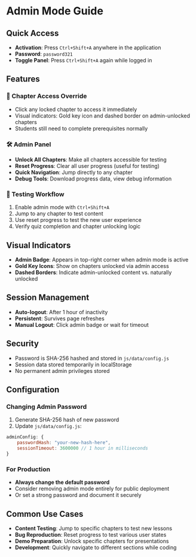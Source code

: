 # Admin Mode Guide

## Quick Access
- **Activation**: Press `Ctrl+Shift+A` anywhere in the application
- **Password**: `password321`
- **Toggle Panel**: Press `Ctrl+Shift+A` again while logged in

## Features

### 🔑 Chapter Access Override
- Click any locked chapter to access it immediately
- Visual indicators: Gold key icon and dashed border on admin-unlocked chapters
- Students still need to complete prerequisites normally

### 🛠️ Admin Panel
- **Unlock All Chapters**: Make all chapters accessible for testing
- **Reset Progress**: Clear all user progress (useful for testing)
- **Quick Navigation**: Jump directly to any chapter
- **Debug Tools**: Download progress data, view debug information

### 🎯 Testing Workflow
1. Enable admin mode with `Ctrl+Shift+A`
2. Jump to any chapter to test content
3. Use reset progress to test the new user experience
4. Verify quiz completion and chapter unlocking logic

## Visual Indicators
- **Admin Badge**: Appears in top-right corner when admin mode is active
- **Gold Key Icons**: Show on chapters unlocked via admin access
- **Dashed Borders**: Indicate admin-unlocked content vs. naturally unlocked

## Session Management
- **Auto-logout**: After 1 hour of inactivity
- **Persistent**: Survives page refreshes
- **Manual Logout**: Click admin badge or wait for timeout

## Security
- Password is SHA-256 hashed and stored in `js/data/config.js`
- Session data stored temporarily in localStorage
- No permanent admin privileges stored

## Configuration

### Changing Admin Password
1. Generate SHA-256 hash of new password
2. Update `js/data/config.js`:
```javascript
adminConfig: {
    passwordHash: "your-new-hash-here",
    sessionTimeout: 3600000 // 1 hour in milliseconds
}
```

### For Production
- **Always change the default password**
- Consider removing admin mode entirely for public deployment
- Or set a strong password and document it securely

## Common Use Cases
- **Content Testing**: Jump to specific chapters to test new lessons
- **Bug Reproduction**: Reset progress to test various user states  
- **Demo Preparation**: Unlock specific chapters for presentations
- **Development**: Quickly navigate to different sections while coding
